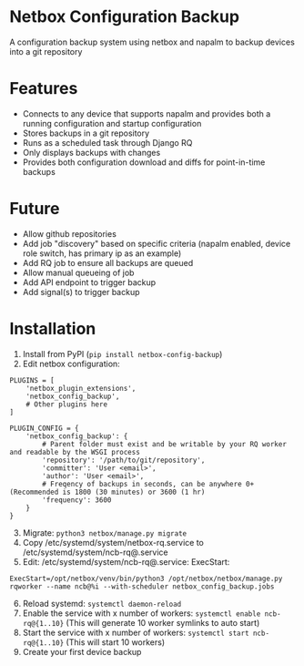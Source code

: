 # Netbox Configuration Backup

A configuration backup system using netbox and napalm to backup devices into a git repository

# Features

* Connects to any device that supports napalm and provides both a running configuration and startup configuration
* Stores backups in a git repository
* Runs as a scheduled task through Django RQ
* Only displays backups with changes
* Provides both configuration download and diffs for point-in-time backups

# Future

* Allow github repositories
* Add job "discovery" based on specific criteria (napalm enabled, device role switch, has primary ip as an example)
* Add RQ job to ensure all backups are queued
* Allow manual queueing of job
* Add API endpoint to trigger backup
* Add signal(s) to trigger backup

# Installation

1. Install from PyPI (`pip install netbox-config-backup`)
2. Edit netbox configuration:
```pyython
PLUGINS = [
    'netbox_plugin_extensions',
    'netbox_config_backup',
    # Other plugins here
]

PLUGIN_CONFIG = {
    'netbox_config_backup': {
        # Parent folder must exist and be writable by your RQ worker and readable by the WSGI process
        'repository': '/path/to/git/repository',
        'committer': 'User <email>',
        'author': 'User <email>',
        # Freqency of backups in seconds, can be anywhere 0+ (Recommended is 1800 (30 minutes) or 3600 (1 hr)
        'frequency': 3600
    }
}
```
3. Migrate: `python3 netbox/manage.py migrate`
4. Copy /etc/systemd/system/netbox-rq.service to /etc/systemd/system/ncb-rq\@.service
5. Edit: /etc/systemd/system/ncb-rq\@.service:
ExecStart:
```
ExecStart=/opt/netbox/venv/bin/python3 /opt/netbox/netbox/manage.py rqworker --name ncb@%i --with-scheduler netbox_config_backup.jobs
```
6. Reload systemd: `systemctl daemon-reload`
7. Enable the service with x number of workers: `systemctl enable ncb-rq@{1..10}` (This will generate 10 worker symlinks to auto start)
8. Start the service with x number of workers: `systemctl start ncb-rq@{1..10}` (This will start 10 workers)
9. Create your first device backup